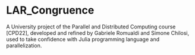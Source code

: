 # LAR_Congruence
 A University project of the Parallel and Distributed Computing course [CPD22], developed and refined by Gabriele Romualdi and Simone Chilosi, used to take confidence with Julia programming language and parallelization.
